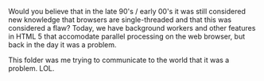 Would you believe that in the late 90's / early 00's it was still 
considered new knowledge that browsers are single-threaded
and that this was considered a flaw? Today, we have background 
workers and other features in HTML 5 that accomodate parallel 
processing on the web browser, but back in the day it was a problem.

This folder was me trying to communicate to the world that it was a problem. LOL.